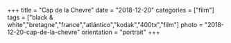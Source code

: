 +++
title = "Cap de la Chevre"
date = "2018-12-20"
categories = ["film"]
tags = ["black & white","bretagne","france","atlántico","kodak","400tx","film"]
photo = "2018-12-20-cap-de-la-chevre"
orientation = "portrait"
+++
